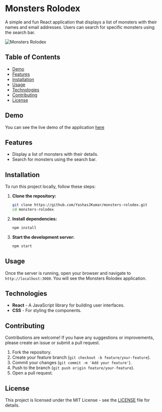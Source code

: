 
# Monsters Rolodex

A simple and fun React application that displays a list of monsters with their names and email addresses. Users can search for specific monsters using the search bar.

![Monsters Rolodex](https://github.com/user-attachments/assets/5838f689-0088-4737-ae0d-78ada8fe85ba)

## Table of Contents
- [Demo](#demo)
- [Features](#features)
- [Installation](#installation)
- [Usage](#usage)
- [Technologies](#technologies)
- [Contributing](#contributing)
- [License](#license)

## Demo
You can see the live demo of the application [here](#https://yashasjkumar.github.io/monsters-rolodex/)

## Features
- Display a list of monsters with their details.
- Search for monsters using the search bar.

## Installation
To run this project locally, follow these steps:

1. **Clone the repository:**
    ```bash
    git clone https://github.com/YashasJKumar/monsters-rolodex.git
    cd monsters-rolodex
    ```

2. **Install dependencies:**
    ```bash
    npm install
    ```

3. **Start the development server:**
    ```bash
    npm start
    ```

## Usage
Once the server is running, open your browser and navigate to `http://localhost:3000`. You will see the Monsters Rolodex application.

## Technologies
- **React** - A JavaScript library for building user interfaces.
- **CSS** - For styling the components.

## Contributing
Contributions are welcome! If you have any suggestions or improvements, please create an issue or submit a pull request.

1. Fork the repository.
2. Create your feature branch (`git checkout -b feature/your-feature`).
3. Commit your changes (`git commit -m 'Add your feature'`).
4. Push to the branch (`git push origin feature/your-feature`).
5. Open a pull request.

## License
This project is licensed under the MIT License - see the [LICENSE](LICENSE) file for details.
